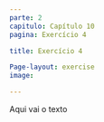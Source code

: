 ```yaml
---
parte: 2
capitulo: Capítulo 10
pagina: Exercício 4

title: Exercício 4

Page-layout: exercise
image:

---
```


Aqui vai o texto
